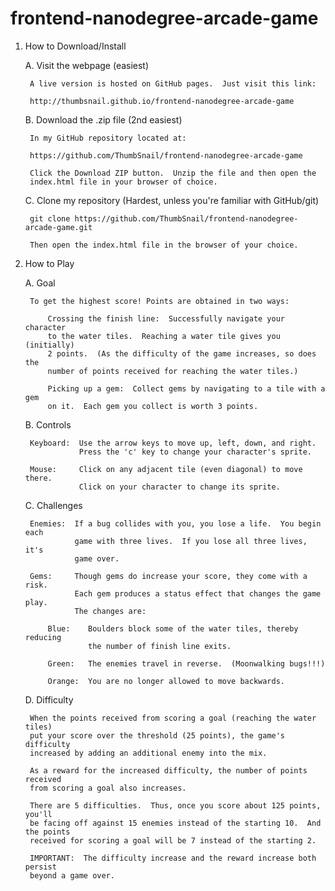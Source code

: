frontend-nanodegree-arcade-game
===============================

1. How to Download/Install

    A. Visit the webpage (easiest)

    	A live version is hosted on GitHub pages.  Just visit this link:

    	http://thumbsnail.github.io/frontend-nanodegree-arcade-game

    B. Download the .zip file (2nd easiest)

    	In my GitHub repository located at:

    	https://github.com/ThumbSnail/frontend-nanodegree-arcade-game

    	Click the Download ZIP button.  Unzip the file and then open the
    	index.html file in your browser of choice.

    C. Clone my repository (Hardest, unless you're familiar with GitHub/git)

    	git clone https://github.com/ThumbSnail/frontend-nanodegree-arcade-game.git

    	Then open the index.html file in the browser of your choice.

2. How to Play

    A. Goal

	    To get the highest score! Points are obtained in two ways:

	        Crossing the finish line:  Successfully navigate your character
	        to the water tiles.  Reaching a water tile gives you (initially)
	        2 points.  (As the difficulty of the game increases, so does the
	        number of points received for reaching the water tiles.)

	        Picking up a gem:  Collect gems by navigating to a tile with a gem
	        on it.  Each gem you collect is worth 3 points.

    B. Controls

	    Keyboard:  Use the arrow keys to move up, left, down, and right.
	               Press the 'c' key to change your character's sprite.

	    Mouse:     Click on any adjacent tile (even diagonal) to move there.
	               Click on your character to change its sprite.

    C. Challenges

	    Enemies:  If a bug collides with you, you lose a life.  You begin each
	              game with three lives.  If you lose all three lives, it's
	              game over.

	    Gems:     Though gems do increase your score, they come with a risk.
	              Each gem produces a status effect that changes the game play.
	              The changes are:

	        Blue:    Boulders block some of the water tiles, thereby reducing
	                 the number of finish line exits.

	        Green:   The enemies travel in reverse.  (Moonwalking bugs!!!)

	        Orange:  You are no longer allowed to move backwards.

	D. Difficulty

		When the points received from scoring a goal (reaching the water tiles)
		put your score over the threshold (25 points), the game's difficulty
		increased by adding an additional enemy into the mix.

		As a reward for the increased difficulty, the number of points received
		from scoring a goal also increases.

		There are 5 difficulties.  Thus, once you score about 125 points, you'll
		be facing off against 15 enemies instead of the starting 10.  And the points
		received for scoring a goal will be 7 instead of the starting 2.

		IMPORTANT:  The difficulty increase and the reward increase both persist
		beyond a game over.




